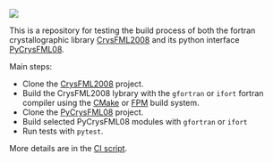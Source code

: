 [![](http://github-actions.40ants.com/AndrewSazonov/TEST_PyCrysFML/matrix.svg)](https://github.com/AndrewSazonov/TEST_PyCrysFML/actions)

This is a repository for testing the build process of both the fortran crystallographic library [CrysFML2008](https://code.ill.fr/rodriguez-carvajal/CrysFML2008) and its python interface [PyCrysFML08](https://code.ill.fr/scientific-software/PyCrysFML08).

Main steps:
* Clone the [CrysFML2008](https://code.ill.fr/rodriguez-carvajal/CrysFML2008) project.
* Build the CrysFML2008 lybrary with the `gfortran` or `ifort` fortran compiler using the [CMake](https://cmake.org/) or [FPM](https://fpm.fortran-lang.org/) build system.
* Clone the [PyCrysFML08](https://code.ill.fr/scientific-software/PyCrysFML08) project.
* Build selected PyCrysFML08 modules with `gfortran` or `ifort`
* Run tests with `pytest`.

More details are in the [CI script](.github/workflows/main.yml).
